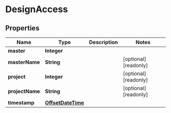 

# DesignAccess

## Properties

Name | Type | Description | Notes
------------ | ------------- | ------------- | -------------
**master** | **Integer** |  | 
**masterName** | **String** |  |  [optional] [readonly]
**project** | **Integer** |  |  [optional] [readonly]
**projectName** | **String** |  |  [optional] [readonly]
**timestamp** | [**OffsetDateTime**](OffsetDateTime.md) |  | 




